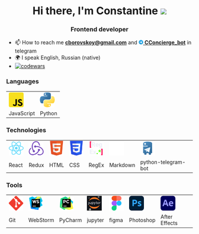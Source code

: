 <h1 align="center">Hi there, I'm Constantine <img src="https://github.com/blackcater/blackcater/raw/main/images/Hi.gif" height="32" /></h1>
<h3 align="center">Frontend developer</h3>


- 📫 How to reach me **cborovskoy@gmail.com** and <a href="https://t.me/cconcierge_bot" target="_blank">
  <img src="https://github.com/cborovskoy/cborovskoy/blob/186172a344fa06712b4fafa38ac876ca4198f6c9/pics/logo_telegram.svg" width="12" height="12" />
  **CConcierge_bot**</a> in telegram 
- 🌍 I speak English, Russian (native)
- [![codewars](https://www.codewars.com/users/cborovskoy/badges/small)](https://www.codewars.com/users/cborovskoy)  

### Languages
<table>
<tr>
  <td><img src="https://github.com/cborovskoy/cborovskoy/blob/4b90deca470bdcb35efb4f23274326b812f3d8ad/pics/logo_js.svg" alt="JavaScript" width="40" height="40"/></td>
  <td><img src="https://github.com/cborovskoy/cborovskoy/blob/fe249098ce174619704f221d1b812c599d9bf181/pics/logo_python.svg" alt="Python" width="40" height="40"/></td>
</tr> 
<tr>
  <td>JavaScript</td>
  <td>Python</td>
</tr>
</table>

### Technologies
<table>
<tr>
  <td><img src="https://github.com/cborovskoy/cborovskoy/blob/eaf3735c17733b7501f6134f86ce3987cf24d2d2/pics/logo_react.svg" alt="React" width="40" height="40"/></td>
  <td><img src="https://github.com/cborovskoy/cborovskoy/blob/0b9f063ebd226f3fa12571cb27959af3ae87eaf5/pics/logo_redux.svg" alt="Redux" width="40" height="40"/></td>
  <td><img src="https://github.com/cborovskoy/cborovskoy/blob/0e36e90968052547f4f106e893208b28936d319e/pics/logo_html.svg" alt="HTML" width="40" height="40"/></td>
  <td><img src="https://github.com/cborovskoy/cborovskoy/blob/f9060f2f19400851c66ae29a50a14b55a173a21c/pics/logo_css.svg" alt="CSS" width="40" height="40"/></td>
  <td><img src="https://github.com/cborovskoy/cborovskoy/blob/83ec73f71aa33f28925484221d731d96d6380b0c/pics/logo_regex.svg" alt="RegEx" width="40" height="40"/></td>
  <td><img src="https://github.com/cborovskoy/cborovskoy/blob/f3409e2d1b73769e8e50130472649e8391db2aee/pics/logo_markdown.svg" alt="Markdown" width="40" height="40"/></td>
  <td><img src="https://github.com/cborovskoy/cborovskoy/blob/83fd68eb3dfaddf96100bb35dc2b90756b91dfe1/pics/logo_python-telegram-bot.png" alt="python-telegram-bot" width="40" height="40"/></td>
</tr> 
<tr>
  <td>React</td>
  <td>Redux</td>
  <td>HTML</td>
  <td>CSS</td>
  <td>RegEx</td>
  <td>Markdown</td>
  <td>python-telegram-bot</td>
</tr>
</table>

### Tools
<table>
  <tr>
    <td>
      <img src="https://github.com/cborovskoy/cborovskoy/blob/bbec738242be0d7e86efa22f61f7dea38fd216fc/pics/logo_git.svg" alt="Logo Git" width="40" height="40"/>
    </td>
    <td>
      <img src="https://github.com/cborovskoy/cborovskoy/blob/8ba840a9bb822f688d16d387303ee87ff502cb16/pics/logo_webstorm.svg" alt="Logo WebStorm" width="40" height="40"/>       </td>
    <td>
      <img src="https://github.com/cborovskoy/cborovskoy/blob/8ba840a9bb822f688d16d387303ee87ff502cb16/pics/logo_pycharm.svg" alt="Logo PyCharm" width="40" height="40"/>
    </td>
    <td>
      <img src="https://github.com/cborovskoy/cborovskoy/blob/63809e9e7d8a902b884b947b946ddf7f7ac151b4/pics/logo_jupyter.svg" alt="Logo jupyter" width="40" height="40"/>
    </td>
    <td>
      <img src="https://github.com/cborovskoy/cborovskoy/blob/600cd0d14ddbb523c9a9c0fc925d690b1ad50b31/pics/logo_figma.svg" alt="Logo figma" width="40" height="40"/>
    </td>
    <td>
      <img src="https://github.com/cborovskoy/cborovskoy/blob/01bf71d3dd95639e73c3c9c561c2edf92fc382d9/pics/logo_photoshop.svg" alt="Logo Photoshop" width="40" height="40"/>
    </td>
    <td>
      <img src="https://github.com/cborovskoy/cborovskoy/blob/01bf71d3dd95639e73c3c9c561c2edf92fc382d9/pics/logo_after-effects.svg" alt="Logo After Effects" width="40" height="40"/>
    </td>
  </tr> 
  <tr>
    <td>Git</td>
    <td>WebStorm</td>
    <td>PyCharm</td>
    <td>jupyter</td>
    <td>figma</td>
    <td>Photoshop</td>
    <td>After Effects</td>
  </tr> 
  
</table>
